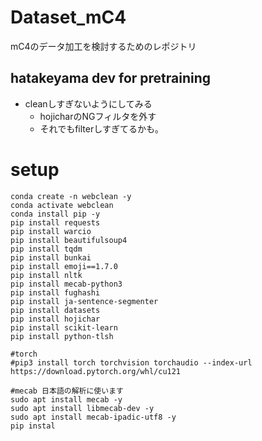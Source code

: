 # Dataset_mC4
mC4のデータ加工を検討するためのレポジトリ

## hatakeyama dev for pretraining
- cleanしすぎないようにしてみる
    - hojicharのNGフィルタを外す
    - それでもfilterしすぎてるかも｡

# setup
~~~
conda create -n webclean -y
conda activate webclean
conda install pip -y
pip install requests
pip install warcio
pip install beautifulsoup4
pip install tqdm
pip install bunkai
pip install emoji==1.7.0
pip install nltk
pip install mecab-python3
pip install fughashi
pip install ja-sentence-segmenter
pip install datasets
pip install hojichar
pip install scikit-learn
pip install python-tlsh

#torch
#pip3 install torch torchvision torchaudio --index-url https://download.pytorch.org/whl/cu121

#mecab 日本語の解析に使います
sudo apt install mecab -y
sudo apt install libmecab-dev -y
sudo apt install mecab-ipadic-utf8 -y
pip instal
~~~
